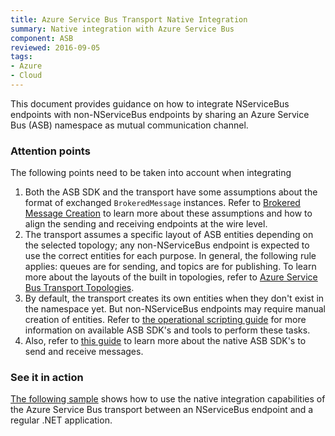 ```yaml
---
title: Azure Service Bus Transport Native Integration
summary: Native integration with Azure Service Bus
component: ASB
reviewed: 2016-09-05
tags:
- Azure
- Cloud
---
```


This document provides guidance on how to integrate NServiceBus endpoints with non-NServiceBus endpoints by sharing an Azure Service Bus (ASB) namespace as mutual communication channel.

### Attention points

The following points need to be taken into account when integrating

1. Both the ASB SDK and the transport have some assumptions about the format of exchanged `BrokeredMessage` instances. Refer to [Brokered Message Creation](brokered-message-creation.md) to learn more about these assumptions and how to align the sending and receiving endpoints at the wire level.
2. The transport assumes a specific layout of ASB entities depending on the selected topology; any non-NServiceBus endpoint is expected to use the correct entities for each purpose. In general, the following rule applies: queues are for sending, and topics are for publishing. To learn more about the layouts of the built in topologies, refer to [Azure Service Bus Transport Topologies](/nservicebus/azure-service-bus/topologies/).
3. By default, the transport creates its own entities when they don't exist in the namespace yet. But non-NServiceBus endpoints may require manual creation of entities. Refer to [the operational scripting guide](operational-scripting.md) for more information on available ASB SDK's and tools to perform these tasks.
4. Also, refer to [this guide](operational-scripting.md) to learn more about the native ASB SDK's to send and receive messages.

### See it in action

[The following sample](/samples/azure/native-integration-asb/) shows how to use the native integration capabilities of the Azure Service Bus transport between an NServiceBus endpoint and a regular .NET application.
